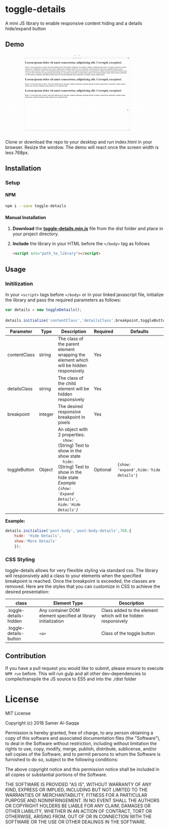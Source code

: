 # toggle-details

A mini JS library to enable responsive content hiding and a details hide/expand button

## Demo

![toggle-details demo](https://raw.githubusercontent.com/ssagga/toggle-details/master/demo/demo.gif "toggle-details demo")

Clone or download the repo to your desktop and run index.html in your browser. Resize the window. The demo will react once the screen width is less 768px.

## Installation
### Setup
#### NPM

```bash
npm i --save toggle-details
```

#### Manual Installation
1. **Download** the **[toggle-details.min.js](https://github.com/ssagga/toggle-details/blob/master/dist/toggle-details.min.js)** file from the dist folder and place in your project directory.
1. **Include** the library in your HTML before the `</body>` tag as follows

    ```html
    <script src="path_to_library"></script>
    ```

## Usage

### Initilization

In your `<script>` tags before `</body>` or in your linked javascript file, initialize the library and pass the required parameters as follows:

```javascript
var details = new toggleDetails();

details.initialize('contentClass','detailsClass',breakpoint,toggleButton)
```


| Parameter | Type | Description | Required | Defaults
|-----|---------|--|--|-|
|contentClass|string|The class of the parent element wrapping the element which will be hidden responsively|Yes
|detailsClass|string|The class of the child element will be hidden responsively|Yes
|breakpoint|integer|The desired responsive breakpoint in pixels|Yes
|toggleButton|Object|An object with 2 properties: <br/> &nbsp;&nbsp;&nbsp;&nbsp;`show:` (String) Text to show in the show state <br/> &nbsp;&nbsp;&nbsp;&nbsp;`hide:` (String) Text to show in the hide state<br/> *Example* *`{show: 'Expand Details', hide:'Hide Details'}`*|Optional|`{show: 'expand',hide:'hide details'}`

**Example:**
```javascript
details.initialize('post-body','post-body-details',768,{
    hide: 'Hide Details',
    show:'More Details'
    });
```

### CSS Styling

toggle-details allows for very fliexible styling via standard css. The library will responsively add a class to your elements when the specified breakpoint is reached. Once the breakpoint is exceeded, the classes are removed. Here are the styles that you can customize in CSS to achieve the desired presentation:

| class | Element Type | Description |
|-----|---------|--|
|.toggle-details-hidden| Any container DOM element specified at library initialization | Class added to the element which will be hidden responsively|
|.toggle-details-button| `<a>` | Class of the toggle button

## Contribution
If you have a pull request you would like to submit, please ensure to execute `NPM run` before. This will run gulp and all other dev-dependencies to compile/transpile the JS source to ES5 and into the ./dist folder

# License
MIT License

Copyright (c) 2018 Samer Al-Saqqa

Permission is hereby granted, free of charge, to any person obtaining a copy
of this software and associated documentation files (the "Software"), to deal
in the Software without restriction, including without limitation the rights
to use, copy, modify, merge, publish, distribute, sublicense, and/or sell
copies of the Software, and to permit persons to whom the Software is
furnished to do so, subject to the following conditions:

The above copyright notice and this permission notice shall be included in all
copies or substantial portions of the Software.

THE SOFTWARE IS PROVIDED "AS IS", WITHOUT WARRANTY OF ANY KIND, EXPRESS OR
IMPLIED, INCLUDING BUT NOT LIMITED TO THE WARRANTIES OF MERCHANTABILITY,
FITNESS FOR A PARTICULAR PURPOSE AND NONINFRINGEMENT. IN NO EVENT SHALL THE
AUTHORS OR COPYRIGHT HOLDERS BE LIABLE FOR ANY CLAIM, DAMAGES OR OTHER
LIABILITY, WHETHER IN AN ACTION OF CONTRACT, TORT OR OTHERWISE, ARISING FROM,
OUT OF OR IN CONNECTION WITH THE SOFTWARE OR THE USE OR OTHER DEALINGS IN THE
SOFTWARE.
